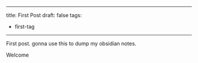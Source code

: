 
---
title: First Post
draft: false
tags:
  - first-tag
---
 
First post.
gonna use this to dump my obsidian notes.

Welcome
